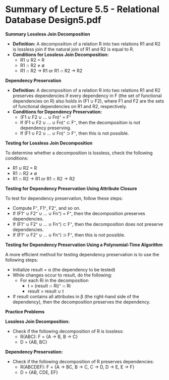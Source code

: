 #  Summary of Lecture 5.5 - Relational Database Design5.pdf 
**Summary**
**Lossless Join Decomposition**

* **Definition:** A decomposition of a relation R into two relations R1 and R2 is lossless join if the natural join of R1 and R2 is equal to R.
* **Conditions for Lossless Join Decomposition:**
    * R1 ∪ R2 = R
    * R1 ∩ R2 ≠ ∅
    * R1 ∩ R2 → R1 or R1 ∩ R2 → R2

**Dependency Preservation**

* **Definition:** A decomposition of a relation R into two relations R1 and R2 preserves dependencies if every dependency in F (the set of functional dependencies on R) also holds in (F1 ∪ F2), where F1 and F2 are the sets of functional dependencies on R1 and R2, respectively.
* **Conditions for Dependency Preservation:**
    * (F1 ∪ F2 ∪ ... ∪ Fn)⁺ = F⁺
    * If (F1 ∪ F2 ∪ ... ∪ Fn)⁺ ⊂ F⁺, then the decomposition is not dependency preserving.
    * If (F1 ∪ F2 ∪ ... ∪ Fn)⁺ ⊃ F⁺, then this is not possible.

**Testing for Lossless Join Decomposition**

To determine whether a decomposition is lossless, check the following conditions:

* R1 ∪ R2 = R
* R1 ∩ R2 ≠ ∅
* R1 ∩ R2 → R1 or R1 ∩ R2 → R2

**Testing for Dependency Preservation Using Attribute Closure**

To test for dependency preservation, follow these steps:

* Compute F⁺, F1⁺, F2⁺, and so on.
* If (F1⁺ ∪ F2⁺ ∪ ... ∪ Fn⁺) = F⁺, then the decomposition preserves dependencies.
* If (F1⁺ ∪ F2⁺ ∪ ... ∪ Fn⁺) ⊂ F⁺, then the decomposition does not preserve dependencies.
* If (F1⁺ ∪ F2⁺ ∪ ... ∪ Fn⁺) ⊃ F⁺, then this is not possible.

**Testing for Dependency Preservation Using a Polynomial-Time Algorithm**

A more efficient method for testing dependency preservation is to use the following steps:

* Initialize result = α (the dependency to be tested)
* While changes occur to result, do the following:
    * For each Ri in the decomposition
        * t = (result ∩ Ri)⁺ ∩ Ri
        * result = result ∪ t
* If result contains all attributes in β (the right-hand side of the dependency), then the decomposition preserves the dependency.

**Practice Problems**

**Lossless Join Decomposition:**

* Check if the following decomposition of R is lossless:
    * R(ABC): F = {A → B, B → C}
    * D = {AB, BC}

**Dependency Preservation:**

* Check if the following decomposition of R preserves dependencies:
    * R(ABCDEF): F = {A → BC, B → C, C → D, D → E, E → F}
    * D = {AB, CDE, EF}
